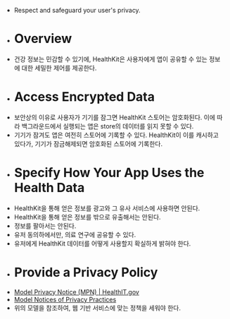 - Respect and safeguard your user's privacy.
- # Overview
- 건강 정보는 민감할 수 있기에, HealthKit은 사용자에게 앱이 공유할 수 있는 정보에 대한 세밀한 제어를 제공한다.
- # Access Encrypted Data
- 보안상의 이유로 사용자가 기기를 잠그면  HealthKit 스토어는 암호화된다. 이에 따라 백그라운드에서 실행되는 앱은 store의 데이터를 읽지 못할 수 있다.
- 기기가 잠겨도 앱은 여전히 스토어에 기록할 수 있다. HealthKit이 이를 캐시하고 있다가, 기기가 잠금해제되면 암호화된 스토어에 기록한다.
- # Specify How Your App Uses the Health Data
- HealthKit을 통해 얻은 정보를 광고와 그 유사 서비스에 사용하면 안된다.
- HealthKit을 통해 얻은 정보를 밖으로 유출해서는 안된다.
- 정보를 팔아서는 안된다.
- 유저 동의하에서만, 의료 연구에 공유할 수 있다.
- 유저에게 HealthKit 데이터를 어떻게 사용할지 확실하게 밝혀야 한다.
- # Provide a Privacy Policy
- [Model Privacy Notice (MPN) | HealthIT.gov](http://www.healthit.gov/policy-researchers-implementers/personal-health-record-phr-model-privacy-notice)
- [Model Notices of Privacy Practices](http://www.hhs.gov/ocr/privacy/hipaa/modelnotices.html)
- 위의 모델을 참조하여, 웹 기반 서비스에 맞는 정책을 세워야 한다.